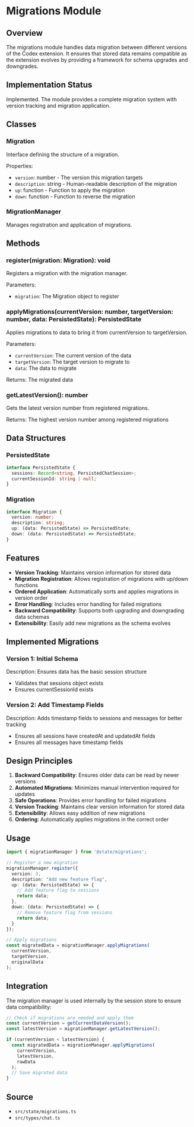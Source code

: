 # Migrations Module

## Overview

The migrations module handles data migration between different versions of the Codex extension. It ensures that stored data remains compatible as the extension evolves by providing a framework for schema upgrades and downgrades.

## Implementation Status

Implemented. The module provides a complete migration system with version tracking and migration application.

## Classes

### Migration

Interface defining the structure of a migration.

Properties:
- `version`: number - The version this migration targets
- `description`: string - Human-readable description of the migration
- `up`: function - Function to apply the migration
- `down`: function - Function to reverse the migration

### MigrationManager

Manages registration and application of migrations.

## Methods

### register(migration: Migration): void

Registers a migration with the migration manager.

Parameters:
- `migration`: The Migration object to register

### applyMigrations(currentVersion: number, targetVersion: number, data: PersistedState): PersistedState

Applies migrations to data to bring it from currentVersion to targetVersion.

Parameters:
- `currentVersion`: The current version of the data
- `targetVersion`: The target version to migrate to
- `data`: The data to migrate

Returns: The migrated data

### getLatestVersion(): number

Gets the latest version number from registered migrations.

Returns: The highest version number among registered migrations

## Data Structures

### PersistedState
```typescript
interface PersistedState {
  sessions: Record<string, PersistedChatSession>;
  currentSessionId: string | null;
}
```

### Migration
```typescript
interface Migration {
  version: number;
  description: string;
  up: (data: PersistedState) => PersistedState;
  down: (data: PersistedState) => PersistedState;
}
```

## Features

- **Version Tracking**: Maintains version information for stored data
- **Migration Registration**: Allows registration of migrations with up/down functions
- **Ordered Application**: Automatically sorts and applies migrations in version order
- **Error Handling**: Includes error handling for failed migrations
- **Backward Compatibility**: Supports both upgrading and downgrading data schemas
- **Extensibility**: Easily add new migrations as the schema evolves

## Implemented Migrations

### Version 1: Initial Schema
Description: Ensures data has the basic session structure
- Validates that sessions object exists
- Ensures currentSessionId exists

### Version 2: Add Timestamp Fields
Description: Adds timestamp fields to sessions and messages for better tracking
- Ensures all sessions have createdAt and updatedAt fields
- Ensures all messages have timestamp fields

## Design Principles

1. **Backward Compatibility**: Ensures older data can be read by newer versions
2. **Automated Migrations**: Minimizes manual intervention required for updates
3. **Safe Operations**: Provides error handling for failed migrations
4. **Version Tracking**: Maintains clear version information for stored data
5. **Extensibility**: Allows easy addition of new migrations
6. **Ordering**: Automatically applies migrations in the correct order

## Usage

```typescript
import { migrationManager } from '@state/migrations';

// Register a new migration
migrationManager.register({
  version: 3,
  description: "Add new feature flag",
  up: (data: PersistedState) => {
    // Add feature flag to sessions
    return data;
  },
  down: (data: PersistedState) => {
    // Remove feature flag from sessions
    return data;
  }
});

// Apply migrations
const migratedData = migrationManager.applyMigrations(
  currentVersion, 
  targetVersion, 
  originalData
);
```

## Integration

The migration manager is used internally by the session store to ensure data compatibility:

```typescript
// Check if migrations are needed and apply them
const currentVersion = getCurrentDataVersion();
const latestVersion = migrationManager.getLatestVersion();

if (currentVersion < latestVersion) {
  const migratedData = migrationManager.applyMigrations(
    currentVersion,
    latestVersion,
    rawData
  );
  // Save migrated data
}
```

## Source

- `src/state/migrations.ts`
- `src/types/chat.ts`